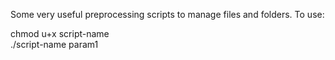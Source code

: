 Some very useful preprocessing scripts to manage files and folders.
To use:

chmod u+x script-name <br />
./script-name param1
